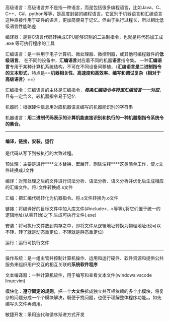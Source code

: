 高级语言：高级语言并不是指一种语言，而是包括很多编程语言，比如Java、C、C++、C#、python等等，是高度封装的编程语言。它区别于机器语言和汇编语言这种直接作用于硬件的语言，更加简便易于记忆。但由于执行过程长，所以相比低级语言性能略差

编译器：是将C语言代码转换成CPU能够识别的二进制指令，也就是将代码加工成 .exe 等可执行程序的工具

汇编语言：是一种用于电子计算机、微处理器、微控制器，或其他可编程器件的**低级语言**。 在不同的设备中，**汇编语言**对应着不同的机器**语言**指令集。 一种**汇编语言**专用于某种计算机系统结构，不可在不同设备间移植，（**汇编语言是二进制指令的文本形式**，特点是==**机器相关性、高速度和高效率、编写和调试复杂（相对于高级语言）**==）

汇编指令：汇编语言的主体是汇编指令，***每条汇编指令与特定汇编语言一一对应***，且有一定含义，较机器指令易于记忆

机器码：根据硬件信息用对应机器语言编写的机器能识别的字符串

机器语言：**用二进制代码表示的计算机能直接识别和执行的一种机器指指令系统令的集合。**

-----

#### 编译，链接，安装，运行

是代码从写下到被执行的大致过程。

预处理：主要是进行***\*文本替换、宏展开、删除注释\****这类简单工作，使.c文件转换成.i文件

编译：对预处理之后的文件进行词法分析、语法分析、语义分析并优化后生成相应的汇编文件。将.i文件转换成.s文件

汇编：把汇编代码转化为机器指令。将.s文件转换为.o文件

链接：将编译好的目标文件中加入库文件(#include<…>等等),将它们置于统一的逻辑地址(从零开始)之下.生成可执行文件(.exe)

安装：将可执行文件放到内存之中，即将文件从逻辑地址转换为物理地址(也可以不转，转了就是动态重定位，不转就是静态重定位)

运行：运行可执行文件

------

操作系统：是一组主管并控制计算机操作、运用和运行硬件、软件资源和提供公共服务来组织用户交互的相互关联的**系统软件程序**

文本编译器：一种计算机软件，用于编写和查看文本文件(windows:vscode    linux:vim)

模块化：**遵守固定的规则**，把一个**大文件**拆成独立并互相依赖的多个小模块，将复杂的问题分成一个个模块解决，既便于找问题，也便于理解整体程序功能。。如先编写头文件再调用。

敏捷开发：采用迭代和循序渐进方式开发